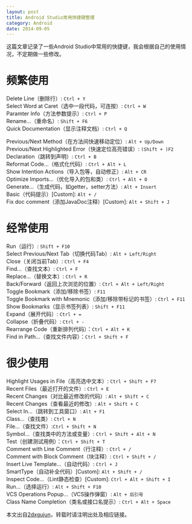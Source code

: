 ```yaml
---
layout: post
title: Android Studio常用快捷键整理
category: Android
date: 2014-09-05
---
```



这篇文章记录了一些Android Studio中常用的快捷键，我会根据自己的使用情况，不定期做一些修改。

# 频繁使用

Delete Line（删除行）: `Ctrl + Y`<br/>
Select Word at Caret（选中一段代码，可连按）: `Ctrl + W`<br/>
Paramter Info（方法参数提示）: `Ctrl + P`<br/>
Rename...（重命名）: `Shift + F6`<br/>
Quick Documentation（显示注释文档）: `Ctrl + Q`<br/>

<!-- more -->

Previous/Next Method（在方法间快速移动定位）: `Alt + Up/Down`<br/>
Previous/Next Highlighted Error（快速定位高亮错误）: `(Shift + )F2`<br/>
Declaration（跳转到声明）: `Ctrl + B`<br/>
Reformat Code...（格式化代码）: `Ctrl + Alt + L`<br/>
Show Intention Actions（导入包等，自动修正）: `Alt + CR`<br/>
Optimize Imports...（优化导入的包和类）: `Ctrl + Alt + O`<br/>
Generate...（生成代码，如getter，setter方法）: `Alt + Insert`<br/>
Basic（代码提示）[Custom]: `Alt + /`<br/>
Fix doc comment（添加JavaDoc注释）[Custom]: `Alt + Shift + J`<br/>

# 经常使用

Run（运行）: `Shift + F10`<br/>
Select Previous/Next Tab（切换代码Tab）: `Alt + Left/Right`<br/>
Close（关闭当前Tab）: `Ctrl + F4`<br/>
Find...（查找文本）: `Ctrl + F`<br/>
Replace...（替换文本）: `Ctrl + R`<br/>
Back/Forward（返回上次浏览的位置）: `Ctrl + Alt + Left/Right`<br/>
Toggle Bookmark（添加/移除书签）: `F11`<br/>
Toggle Bookmark with Mnemonic（添加/移除带标记的书签）: `Ctrl + F11`<br/>
Show Bookmarks（显示书签列表）: `Shift + F11`<br/>
Expand（展开代码）: `Ctrl + =`<br/>
Collapse（折叠代码）: `Ctrl + -`<br/>
Rearrange Code（重新排列代码）：`Ctrl + Alt + K`<br/>
Find in Path...（查找文件内容）：`Ctrl + Shift + F`<br/>

# 很少使用

Highlight Usages in File（高亮选中文本）: `Ctrl + Shift + F7`<br/>
Recent Files（最近打开的文件）: `Ctrl + E`<br/>
Recent Changes（对比最近修改的代码）: `Alt + Shift + C`<br/>
Recent Changes（查看最近的修改）: `Alt + Shift + C`<br/>
Select In...（跳转到工具窗口）: `Alt + F1`<br/>
Class...（查找类）: `Ctrl + N`<br/>
File...（查找文件）:`Ctrl + Shift + N`<br/>
Symbol...（查找类中的方法或变量）: `Ctrl + Shift + Alt + N`<br/>
Test（创建测试用例）：`Ctrl + Shift + T`<br/>
Comment with Line Comment（行注释）: `Ctrl + /`<br/>
Comment with Block Comment（块注释）: `Ctrl + Shift + /`<br/>
Insert Live Template...（自动代码）: `Ctrl + J`<br/>
SmartType（自动补全代码）[Custom]: `Alt + Shift + /`<br/>
Inspect Code...（Lint静态检查）[Custom]: `Ctrl + Alt + Shift + I`<br/>
Run...（选择运行）: `Alt + Shift + F10`<br/>
VCS Operations Popup...（VCS操作弹窗）: `Alt + 后引号`<br/>
Class Name Completion（类名或接口名提示）: `Ctrl + Alt + Space`<br/>


本文出自[2dxgujun](/)，转载时请注明出处及相应链接。